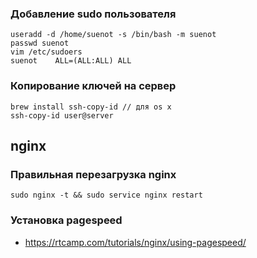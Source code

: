 ### Добавление sudo пользователя
```
useradd -d /home/suenot -s /bin/bash -m suenot
passwd suenot
vim /etc/sudoers
suenot    ALL=(ALL:ALL) ALL
```

### Копирование ключей на сервер
```
brew install ssh-copy-id // для os x
ssh-copy-id user@server
```

## nginx
### Правильная перезагрузка nginx
``` sudo nginx -t && sudo service nginx restart ```

### Установка pagespeed
- https://rtcamp.com/tutorials/nginx/using-pagespeed/
